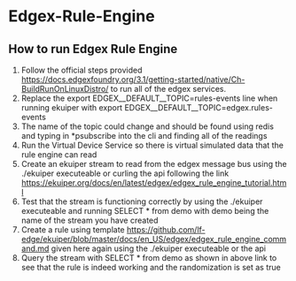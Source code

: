 # Edgex-Rule-Engine
## How to run Edgex Rule Engine
1) Follow the official steps provided https://docs.edgexfoundry.org/3.1/getting-started/native/Ch-BuildRunOnLinuxDistro/ to run all of the edgex services.
2) Replace the export EDGEX__DEFAULT__TOPIC=rules-events line when running ekuiper with export EDGEX__DEFAULT__TOPIC=edgex.rules-events
3) The name of the topic could change and should be found using redis and typing in *psubscribe into the cli and finding all of the readings
4) Run the Virtual Device Service so there is virtual simulated data that the rule engine can read
5) Create an ekuiper stream to read from the edgex message bus using the ./ekuiper executeable or curling the api following the link https://ekuiper.org/docs/en/latest/edgex/edgex_rule_engine_tutorial.html
6) Test that the stream is functioning correctly by using the ./ekuiper executeable and running SELECT * from demo with demo being the name of the stream you have created
7) Create a rule using template https://github.com/lf-edge/ekuiper/blob/master/docs/en_US/edgex/edgex_rule_engine_command.md given here again using the ./ekuiper executeable or the api
8) Query the stream with SELECT * from demo as shown in above link to see that the rule is indeed working and the randomization is set as true
